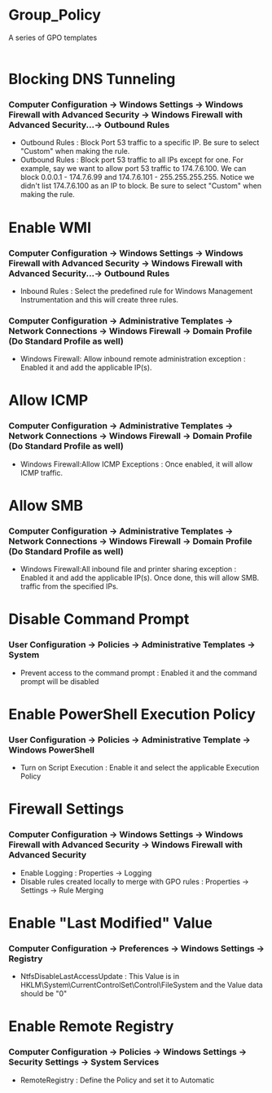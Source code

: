 # Group_Policy
A series of GPO templates<br>
<br>



# Blocking DNS Tunneling
### Computer Configuration -> Windows Settings -> Windows Firewall with Advanced Security -> Windows Firewall with Advanced Security...-> Outbound Rules
- Outbound Rules : Block Port 53 traffic to a specific IP. Be sure to select "Custom" when making the rule.
- Outbound Rules : Block port 53 traffic to all IPs except for one. For example, say we want to allow port 53 traffic to 174.7.6.100. We can block 0.0.0.1 - 174.7.6.99 and 174.7.6.101 - 255.255.255.255. Notice we didn't list 174.7.6.100 as an IP to block. Be sure to select "Custom" when making the rule.

# Enable WMI
### Computer Configuration -> Windows Settings -> Windows Firewall with Advanced Security -> Windows Firewall with Advanced Security...-> Outbound Rules
- Inbound Rules : Select the predefined rule for Windows Management Instrumentation and this will create three rules.<br>
### Computer Configuration -> Administrative Templates -> Network Connections -> Windows Firewall -> Domain Profile (Do Standard Profile as well)
- Windows Firewall: Allow inbound remote administration exception : Enabled it and add the applicable IP(s).

# Allow ICMP
### Computer Configuration -> Administrative Templates -> Network Connections -> Windows Firewall -> Domain Profile (Do Standard Profile as well)
- Windows Firewall:Allow ICMP Exceptions : Once enabled, it will allow ICMP traffic.

# Allow SMB
### Computer Configuration -> Administrative Templates -> Network Connections -> Windows Firewall -> Domain Profile (Do Standard Profile as well)
- Windows Firewall:All inbound file and printer sharing exception : Enabled it and add the applicable IP(s). Once done, this will allow SMB. traffic from the specified IPs.

# Disable Command Prompt
### User Configuration -> Policies -> Administrative Templates -> System
- Prevent access to the command prompt : Enabled it and the command prompt will be disabled

# Enable PowerShell Execution Policy
### User Configuration -> Policies -> Administrative Template -> Windows PowerShell
- Turn on Script Execution : Enable it and select the applicable Execution Policy

# Firewall Settings
### Computer Configuration -> Windows Settings -> Windows Firewall with Advanced Security -> Windows Firewall with Advanced Security
- Enable Logging : Properties -> Logging
- Disable rules created locally to merge with GPO rules : Properties -> Settings -> Rule Merging

# Enable "Last Modified" Value
### Computer Configuration -> Preferences -> Windows Settings -> Registry
- NtfsDisableLastAccessUpdate : This Value is in HKLM\System\CurrentControlSet\Control\FileSystem and the Value data should be "0"

# Enable Remote Registry
### Computer Configuration -> Policies -> Windows Settings -> Security Settings -> System Services
- RemoteRegistry : Define the Policy and set it to Automatic


